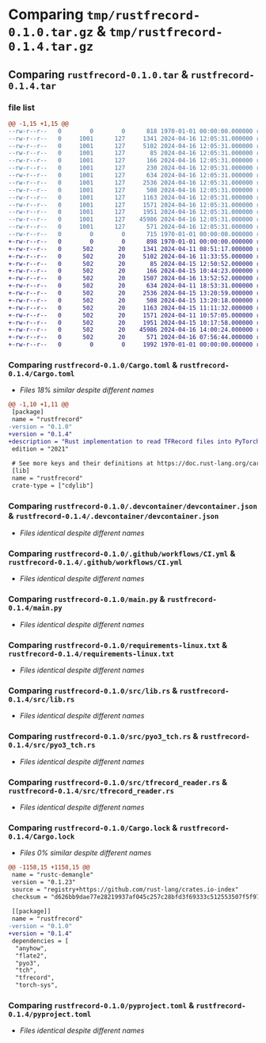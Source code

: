 # Comparing `tmp/rustfrecord-0.1.0.tar.gz` & `tmp/rustfrecord-0.1.4.tar.gz`

## Comparing `rustfrecord-0.1.0.tar` & `rustfrecord-0.1.4.tar`

### file list

```diff
@@ -1,15 +1,15 @@
--rw-r--r--   0        0        0      818 1970-01-01 00:00:00.000000 rustfrecord-0.1.0/Cargo.toml
--rw-r--r--   0     1001      127     1341 2024-04-16 12:05:31.000000 rustfrecord-0.1.0/.devcontainer/devcontainer.json
--rw-r--r--   0     1001      127     5102 2024-04-16 12:05:31.000000 rustfrecord-0.1.0/.github/workflows/CI.yml
--rw-r--r--   0     1001      127       85 2024-04-16 12:05:31.000000 rustfrecord-0.1.0/.gitignore
--rw-r--r--   0     1001      127      166 2024-04-16 12:05:31.000000 rustfrecord-0.1.0/.vscode/settings.json
--rw-r--r--   0     1001      127      230 2024-04-16 12:05:31.000000 rustfrecord-0.1.0/README.md
--rw-r--r--   0     1001      127      634 2024-04-16 12:05:31.000000 rustfrecord-0.1.0/main.py
--rw-r--r--   0     1001      127     2536 2024-04-16 12:05:31.000000 rustfrecord-0.1.0/requirements-linux.txt
--rw-r--r--   0     1001      127      508 2024-04-16 12:05:31.000000 rustfrecord-0.1.0/requirements-macos.txt
--rw-r--r--   0     1001      127     1163 2024-04-16 12:05:31.000000 rustfrecord-0.1.0/src/lib.rs
--rw-r--r--   0     1001      127     1571 2024-04-16 12:05:31.000000 rustfrecord-0.1.0/src/pyo3_tch.rs
--rw-r--r--   0     1001      127     1951 2024-04-16 12:05:31.000000 rustfrecord-0.1.0/src/tfrecord_reader.rs
--rw-r--r--   0     1001      127    45986 2024-04-16 12:05:31.000000 rustfrecord-0.1.0/Cargo.lock
--rw-r--r--   0     1001      127      571 2024-04-16 12:05:31.000000 rustfrecord-0.1.0/pyproject.toml
--rw-r--r--   0        0        0      715 1970-01-01 00:00:00.000000 rustfrecord-0.1.0/PKG-INFO
+-rw-r--r--   0        0        0      898 1970-01-01 00:00:00.000000 rustfrecord-0.1.4/Cargo.toml
+-rw-r--r--   0      502       20     1341 2024-04-11 08:51:17.000000 rustfrecord-0.1.4/.devcontainer/devcontainer.json
+-rw-r--r--   0      502       20     5102 2024-04-16 11:33:55.000000 rustfrecord-0.1.4/.github/workflows/CI.yml
+-rw-r--r--   0      502       20       85 2024-04-15 12:50:52.000000 rustfrecord-0.1.4/.gitignore
+-rw-r--r--   0      502       20      166 2024-04-15 10:44:23.000000 rustfrecord-0.1.4/.vscode/settings.json
+-rw-r--r--   0      502       20     1507 2024-04-16 13:52:52.000000 rustfrecord-0.1.4/README.md
+-rw-r--r--   0      502       20      634 2024-04-11 18:53:31.000000 rustfrecord-0.1.4/main.py
+-rw-r--r--   0      502       20     2536 2024-04-15 13:20:59.000000 rustfrecord-0.1.4/requirements-linux.txt
+-rw-r--r--   0      502       20      508 2024-04-15 13:20:18.000000 rustfrecord-0.1.4/requirements-macos.txt
+-rw-r--r--   0      502       20     1163 2024-04-15 11:11:32.000000 rustfrecord-0.1.4/src/lib.rs
+-rw-r--r--   0      502       20     1571 2024-04-11 10:57:05.000000 rustfrecord-0.1.4/src/pyo3_tch.rs
+-rw-r--r--   0      502       20     1951 2024-04-15 10:17:58.000000 rustfrecord-0.1.4/src/tfrecord_reader.rs
+-rw-r--r--   0      502       20    45986 2024-04-16 14:00:24.000000 rustfrecord-0.1.4/Cargo.lock
+-rw-r--r--   0      502       20      571 2024-04-16 07:56:44.000000 rustfrecord-0.1.4/pyproject.toml
+-rw-r--r--   0        0        0     1992 1970-01-01 00:00:00.000000 rustfrecord-0.1.4/PKG-INFO
```

### Comparing `rustfrecord-0.1.0/Cargo.toml` & `rustfrecord-0.1.4/Cargo.toml`

 * *Files 18% similar despite different names*

```diff
@@ -1,10 +1,11 @@
 [package]
 name = "rustfrecord"
-version = "0.1.0"
+version = "0.1.4"
+description = "Rust implementation to read TFRecord files into PyTorch tensors"
 edition = "2021"
 
 # See more keys and their definitions at https://doc.rust-lang.org/cargo/reference/manifest.html
 [lib]
 name = "rustfrecord"
 crate-type = ["cdylib"]
```

### Comparing `rustfrecord-0.1.0/.devcontainer/devcontainer.json` & `rustfrecord-0.1.4/.devcontainer/devcontainer.json`

 * *Files identical despite different names*

### Comparing `rustfrecord-0.1.0/.github/workflows/CI.yml` & `rustfrecord-0.1.4/.github/workflows/CI.yml`

 * *Files identical despite different names*

### Comparing `rustfrecord-0.1.0/main.py` & `rustfrecord-0.1.4/main.py`

 * *Files identical despite different names*

### Comparing `rustfrecord-0.1.0/requirements-linux.txt` & `rustfrecord-0.1.4/requirements-linux.txt`

 * *Files identical despite different names*

### Comparing `rustfrecord-0.1.0/src/lib.rs` & `rustfrecord-0.1.4/src/lib.rs`

 * *Files identical despite different names*

### Comparing `rustfrecord-0.1.0/src/pyo3_tch.rs` & `rustfrecord-0.1.4/src/pyo3_tch.rs`

 * *Files identical despite different names*

### Comparing `rustfrecord-0.1.0/src/tfrecord_reader.rs` & `rustfrecord-0.1.4/src/tfrecord_reader.rs`

 * *Files identical despite different names*

### Comparing `rustfrecord-0.1.0/Cargo.lock` & `rustfrecord-0.1.4/Cargo.lock`

 * *Files 0% similar despite different names*

```diff
@@ -1158,15 +1158,15 @@
 name = "rustc-demangle"
 version = "0.1.23"
 source = "registry+https://github.com/rust-lang/crates.io-index"
 checksum = "d626bb9dae77e28219937af045c257c28bfd3f69333c512553507f5f9798cb76"
 
 [[package]]
 name = "rustfrecord"
-version = "0.1.0"
+version = "0.1.4"
 dependencies = [
  "anyhow",
  "flate2",
  "pyo3",
  "tch",
  "tfrecord",
  "torch-sys",
```

### Comparing `rustfrecord-0.1.0/pyproject.toml` & `rustfrecord-0.1.4/pyproject.toml`

 * *Files identical despite different names*


